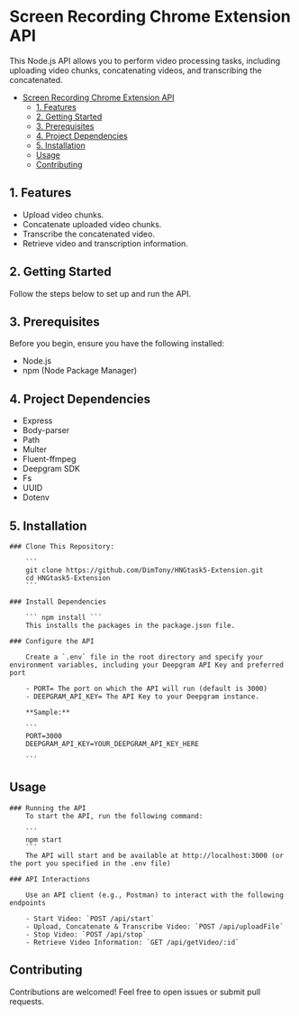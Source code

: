 # Screen Recording Chrome Extension API

This Node.js API allows you to perform video processing tasks, including uploading video chunks, concatenating videos, and transcribing the concatenated.

- [Screen Recording Chrome Extension API](#screen-recording-chrome-extension-api)
  - [1. Features](#1-features)
  - [2. Getting Started](#2-getting-started)
  - [3. Prerequisites](#3-prerequisites)
  - [4. Project Dependencies](#4-project-dependencies)
  - [5. Installation](#5-installation)
  - [Usage](#usage)
  - [Contributing](#contributing)

## 1. Features

- Upload video chunks.
- Concatenate uploaded video chunks.
- Transcribe the concatenated video.
- Retrieve video and transcription information.

## 2. Getting Started

Follow the steps below to set up and run the API.

## 3. Prerequisites

Before you begin, ensure you have the following installed:

- Node.js
- npm (Node Package Manager)

## 4. Project Dependencies

- Express
- Body-parser
- Path
- Multer
- Fluent-ffmpeg
- Deepgram SDK
- Fs
- UUID
- Dotenv

## 5. Installation

    ### Clone This Repository:

        ```
        git clone https://github.com/DimTony/HNGtask5-Extension.git
        cd HNGtask5-Extension
        ```

    ### Install Dependencies

        ``` npm install ```
        This installs the packages in the package.json file.

    ### Configure the API

        Create a `.env` file in the root directory and specify your environment variables, including your Deepgram API Key and preferred port

        - PORT= The port on which the API will run (default is 3000)
        - DEEPGRAM_API_KEY= The API Key to your Deepgram instance.

        **Sample:**

        ```
        PORT=3000
        DEEPGRAM_API_KEY=YOUR_DEEPGRAM_API_KEY_HERE

        ```

## Usage

    ### Running the API
        To start the API, run the following command:

        ```
        npm start
        ```
        The API will start and be available at http://localhost:3000 (or the port you specified in the .env file)

    ### API Interactions

        Use an API client (e.g., Postman) to interact with the following endpoints

        - Start Video: `POST /api/start`
        - Upload, Concatenate & Transcribe Video: `POST /api/uploadFile`
        - Stop Video: `POST /api/stop`
        - Retrieve Video Information: `GET /api/getVideo/:id`

## Contributing

Contributions are welcomed! Feel free to open issues or submit pull requests.
